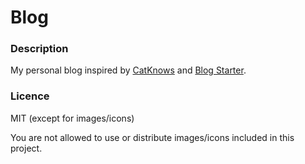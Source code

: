 # Blog

### Description
My personal blog inspired by [CatKnows] and [Blog Starter][blog-starter].

### Licence
MIT (except for images/icons)

You are not allowed to use or distribute images/icons included in this project.

[CatKnows]: https://github.com/catnose99/CatKnows
[blog-starter]: https://github.com/vercel/next.js/tree/816798569a56c97108ecff37a85e6a3fd85648ab/examples/blog-starter


